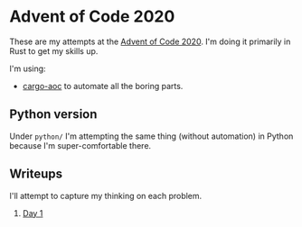 # Advent of Code 2020

These are my attempts at the [Advent of Code 2020](https://adventofcode.com/2020). I'm doing it primarily in Rust to get my skills up.

I'm using:
- [cargo-aoc](https://github.com/gobanos/cargo-aoc) to automate all the boring parts.


## Python version

Under `python/` I'm attempting the same thing (without automation) in Python because I'm super-comfortable there.


## Writeups

I'll attempt to capture my thinking on each problem.

1. [Day 1](day1.md)
